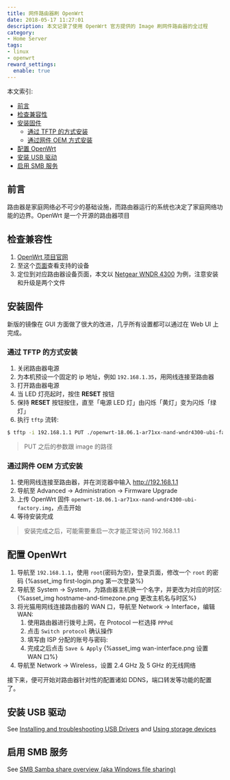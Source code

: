 ```yaml
---
title: 网件路由器刷 OpenWrt
date: 2018-05-17 11:27:01
description: 本文记录了使用 OpenWrt 官方提供的 Image 刷网件路由器的全过程
category: 
- Home Server
tags:
- linux
- openwrt
reward_settings:
  enable: true
---
```


本文索引:
- [前言](#%E5%89%8D%E8%A8%80)
- [检查兼容性](#%E6%A3%80%E6%9F%A5%E5%85%BC%E5%AE%B9%E6%80%A7)
- [安装固件](#%E5%AE%89%E8%A3%85%E5%9B%BA%E4%BB%B6)
  - [通过 TFTP 的方式安装](#%E9%80%9A%E8%BF%87-tftp-%E7%9A%84%E6%96%B9%E5%BC%8F%E5%AE%89%E8%A3%85)
  - [通过网件 OEM 方式安装](#%E9%80%9A%E8%BF%87%E7%BD%91%E4%BB%B6-oem-%E6%96%B9%E5%BC%8F%E5%AE%89%E8%A3%85)
- [配置 OpenWrt](#%E9%85%8D%E7%BD%AE-openwrt)
- [安装 USB 驱动](#%E5%AE%89%E8%A3%85-usb-%E9%A9%B1%E5%8A%A8)
- [启用 SMB 服务](#%E5%90%AF%E7%94%A8-smb-%E6%9C%8D%E5%8A%A1)

## 前言
路由器是家庭网络必不可少的基础设施，而路由器运行的系统也决定了家庭网络功能的边界。OpenWrt 是一个开源的路由器项目

## 检查兼容性
1. [OpenWrt 项目官网](https://openwrt.org/)
2. 至这个[页面](https://openwrt.org/toh/start)查看支持的设备
3. 定位到对应路由器设备页面，本文以 [Netgear WNDR 4300](https://openwrt.org/toh/netgear/wndr4300) 为例，注意安装和升级是两个文件

## 安装固件
新版的镜像在 GUI 方面做了很大的改进，几乎所有设置都可以通过在 Web UI 上完成。
### 通过 TFTP 的方式安装
1. 关闭路由器电源
2. 为本机预设一个固定的 ip 地址，例如 `192.168.1.35`，用网线连接至路由器
3. 打开路由器电源
4. 当 LED 灯亮起时，按住 **RESET** 按钮
5. 保持 **RESET** 按钮按住，直至「电源 LED 灯」由闪烁「黄灯」变为闪烁「绿灯」
6. 执行 `tftp` 流转:
```bash
$ tftp -i 192.168.1.1 PUT ./openwrt-18.06.1-ar71xx-nand-wndr4300-ubi-factory.img
```
> PUT 之后的参数跟 image 的路径

### 通过网件 OEM 方式安装
1. 使用网线连接至路由器，并在浏览器中输入 http://192.168.1.1
2. 导航至 Advanced -> Administration -> Firmware Upgrade
3. 上传 OpenWrt 固件 `openwrt-18.06.1-ar71xx-nand-wndr4300-ubi-factory.img`，点击开始
4. 等待安装完成

> 安装完成之后，可能需要重启一次才能正常访问 192.168.1.1

## 配置 OpenWrt
1. 导航至 `192.168.1.1`，使用 `root`(密码为空)，登录页面，修改一个 `root` 的密码
{%asset_img first-login.png 第一次登录%}
2. 导航至 System -> System，为路由器主机换一个名字，并更改为对应的时区:
{%asset_img hostname-and-timezone.png 更改主机名与时区%}
3. 将光猫用网线连接路由器的 WAN 口，导航至 Network -> Interface，编辑 WAN:
    1. 使用路由器进行拨号上网，在 Protocol 一栏选择 `PPPoE`
    2. 点击 `Switch protocol` 确认操作
    3. 填写由 ISP 分配的账号与密码:
    4. 完成之后点击 `Save & Apply`
{%asset_img wan-interface.png 设置 WAN 口%}
4. 导航至 Network -> Wireless，设置 2.4 GHz 及 5 GHz 的无线网络

接下来，便可开始对路由器针对性的配置诸如 DDNS，端口转发等功能的配置了。

## 安装 USB 驱动

See [Installing and troubleshooting USB Drivers](https://openwrt.org/docs/guide-user/storage/usb-installing) and [Using storage devices](https://openwrt.org/docs/guide-user/storage/usb-drives)

## 启用 SMB 服务

See [SMB Samba share overview (aka Windows file sharing)](https://openwrt.org/docs/guide-user/services/nas/samba_configuration)